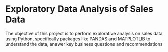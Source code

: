 # Exploratory Data Analysis of Sales Data
The objective of this project is to perform explorative analysis on sales data using Python, specifically packages like PANDAS and MATPLOTLIB to understand the data, answer key business questions and recommendations
